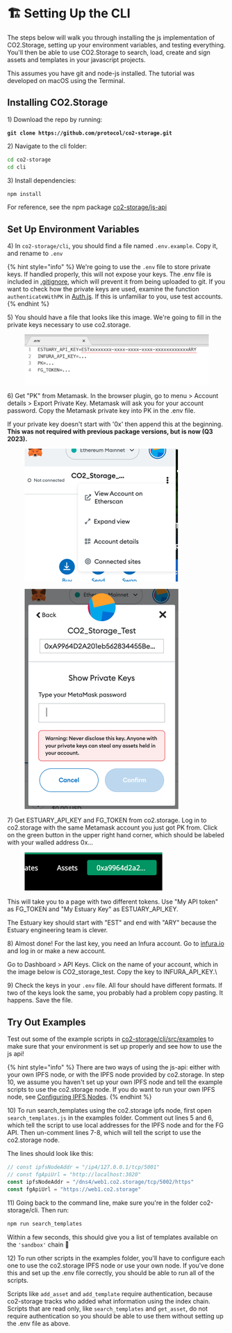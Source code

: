 # 🏗 Setting Up the CLI

The steps below will walk you through installing the js implementation of CO2.Storage, setting up your environment variables, and testing everything. You'll then be able to use CO2.Storage  to search, load, create and sign assets and templates in your javascript projects.

This assumes you have git and node-js installed. The tutorial was developed on macOS using the Terminal.

## Installing CO2.Storage

1\) Download the repo by running:

<pre class="language-bash"><code class="lang-bash"><strong>git clone https://github.com/protocol/co2-storage.git
</strong></code></pre>

2\) Navigate to the cli folder:

```bash
cd co2-storage
cd cli
```

3\) Install dependencies:

```bash
npm install
```

For reference, see the npm package [co2-storage/js-api](https://www.npmjs.com/package/@co2-storage/js-api)

## Set Up Environment Variables

4\) In `co2-storage/cli`, you should find a file named `.env.example`. Copy it, and rename to `.env`

{% hint style="info" %}
We're going to use the `.env` file to store private keys. If handled properly, this will not expose your keys. The .env file is included in [.gitignore](https://github.com/protocol/co2-storage/blob/main/.gitignore), which will prevent it from being uploaded to git. If you want to check how the private keys are used, examine the function `authenticateWithPK` in [Auth.js](https://github.com/protocol/co2-storage/blob/main/js-api/src/js/auth/Auth.js). If this is unfamiliar to you, use test accounts.
{% endhint %}

5\) You should have a file that looks like this image. We're going to fill in the private keys necessary to use co2.storage.

<figure><img src="../.gitbook/assets/Screenshot 2023-03-15 at 5.17.42 PM.png" alt=""><figcaption></figcaption></figure>

6\) Get "PK" from Metamask. In the browser plugin, go to menu > Account details > Export Private Key. Metamask will ask you for your account password. Copy the Metamask private key into PK in the .env file.

If your private key doesn't start with '0x' then append this at the beginning. **This was not required with previous package versions, but is now (Q3 2023).**

<div>

<figure><img src="../.gitbook/assets/Screenshot 2023-03-15 at 5.19.51 PM.png" alt=""><figcaption></figcaption></figure>

 

<figure><img src="../.gitbook/assets/Screenshot 2023-03-15 at 5.20.12 PM.png" alt=""><figcaption></figcaption></figure>

</div>

7\) Get ESTUARY\_API\_KEY and FG\_TOKEN from co2.storage. Log in to co2.storage with the same Metamask account you just got PK from. Click on the green button in the upper right hand corner, which should be labeled with your walled address 0x...

<figure><img src="../.gitbook/assets/Screenshot 2023-03-15 at 5.26.48 PM.png" alt=""><figcaption></figcaption></figure>

This will take you to a page with two different tokens. Use "My API token" as FG\_TOKEN and "My Estuary Key" as ESTUARY\_API\_KEY.&#x20;

The Estuary key should start with "EST" and end with "ARY" because the Estuary engineering team is clever.

8\) Almost done! For the last key, you need an Infura account. Go to [infura.io](https://www.infura.io/) and log in or make a new account.&#x20;

Go to Dashboard > API Keys. Click on the name of your account, which in the image below is CO2\_storage\_test. Copy the key to INFURA\_API\_KEY.\


9\) Check the keys in your `.env` file. All four should have different formats. If two of the keys look the same, you probably had a problem copy pasting. It happens. Save the file.

## Try Out Examples

Test out some of the example scripts in [co2-storage/cli/src/examples](https://github.com/protocol/co2-storage/tree/main/cli/src/examples) to make sure that your environment is set up properly and see how to use the js api!

{% hint style="info" %}
There are two ways of using the js-api: either with your own IPFS node, or with the IPFS node provided by co2.storage. In step 10, we assume you haven't set up your own IPFS node and tell the example scripts to use the co2.storage node. If you do want to run your own IPFS node, see [Configuring IPFS Nodes](configuring-ipfs-nodes.md).
{% endhint %}

10\) To run search\_templates using the co2.storage ipfs node, first open `search_templates.js` in the examples folder. Comment out lines 5 and 6, which tell the script to use local addresses for the IPFS node and for the FG API. Then un-comment lines 7-8, which will tell the script to use the co2.storage node.&#x20;

The lines should look like this:

```javascript
// const ipfsNodeAddr = "/ip4/127.0.0.1/tcp/5001"
// const fgApiUrl = "http://localhost:3020"
const ipfsNodeAddr = "/dns4/web1.co2.storage/tcp/5002/https"
const fgApiUrl = "https://web1.co2.storage"
```

11\) Going back to the command line, make sure you're in the folder co2-storage/cli. Then run:

```bash
npm run search_templates
```

Within a few seconds, this should give you a list of templates available on the `'sandbox'` chain 🎉

12\) To run other scripts in the examples folder, you'll have to configure each one to use the co2.storage IPFS node or use your own node. If you've done this and set up the .env file correctly, you should be able to run all of the scripts.&#x20;

Scripts like `add_asset` and `add_template` require authentication, because co2-storage tracks who added what information using the index chain. Scripts that are read only, like `search_templates` and `get_asset`, do not require authentication so you should be able to use them without setting up the .env file as above.
